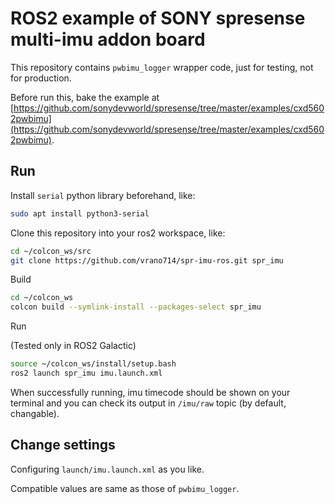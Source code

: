 # ROS2 example of SONY spresense multi-imu addon board

This repository contains `pwbimu_logger` wrapper code, just for testing, not for production.

Before run this, bake the example at [https://github.com/sonydevworld/spresense/tree/master/examples/cxd5602pwbimu](https://github.com/sonydevworld/spresense/tree/master/examples/cxd5602pwbimu).

## Run

Install `serial` python library beforehand, like:

```bash
sudo apt install python3-serial
```

Clone this repository into your ros2 workspace, like:

```bash
cd ~/colcon_ws/src
git clone https://github.com/vrano714/spr-imu-ros.git spr_imu
```

Build

```bash
cd ~/colcon_ws
colcon build --symlink-install --packages-select spr_imu
```

Run

(Tested only in ROS2 Galactic)

```bash
source ~/colcon_ws/install/setup.bash
ros2 launch spr_imu imu.launch.xml
```

When successfully running, imu timecode should be shown on your terminal and you can check its output in `/imu/raw` topic (by default, changable).

## Change settings

Configuring `launch/imu.launch.xml` as you like.

Compatible values are same as those of `pwbimu_logger`.

